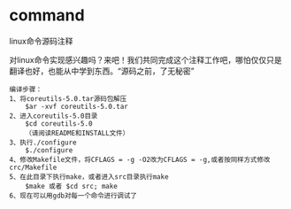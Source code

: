 command
=======

linux命令源码注释

对linux命令实现感兴趣吗？来吧！我们共同完成这个注释工作吧，哪怕仅仅只是翻译也好，也能从中学到东西。“源码之前，了无秘密”

    编译步骤：
    1、将coreutils-5.0.tar源码包解压
        $ar -xvf coreutils-5.0.tar
    2、进入coreutils-5.0目录
        $cd coreutils-5.0
        （请阅读README和INSTALL文件）
    3、执行./configure
        $./configure
    4、修改Makefile文件，将CFLAGS = -g -O2改为CFLAGS = -g,或者按同样方式修改crc/Makefile
    5、在此目录下执行make，或者进入src目录执行make
        $make 或者 $cd src; make
    6、现在可以用gdb对每一个命令进行调试了
